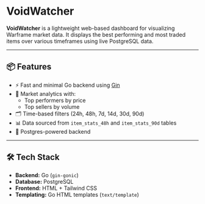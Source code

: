 # VoidWatcher

**VoidWatcher** is a lightweight web-based dashboard for visualizing Warframe market data. It displays the best performing and most traded items over various timeframes using live PostgreSQL data.

---

## 📦 Features

- ⚡ Fast and minimal Go backend using [Gin](https://github.com/gin-gonic/gin)
- 🧠 Market analytics with:
  - Top performers by price
  - Top sellers by volume
- 🗂️ Time-based filters (24h, 48h, 7d, 14d, 30d, 90d)
- 📊 Data sourced from `item_stats_48h` and `item_stats_90d` tables
- 💾 Postgres-powered backend

---

## 🛠 Tech Stack

- **Backend:** Go (`gin-gonic`)
- **Database:** PostgreSQL
- **Frontend:** HTML + Tailwind CSS
- **Templating:** Go HTML templates (`text/template`)

